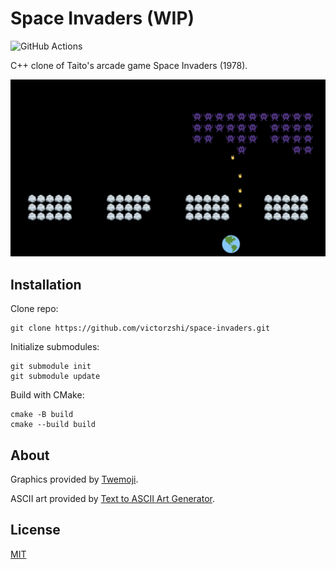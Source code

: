 # Space Invaders (WIP)

![GitHub Actions](https://github.com/victorzshi/space-invaders/actions/workflows/github-actions.yml/badge.svg)

C++ clone of Taito's arcade game Space Invaders (1978).

![Gameplay](space-invaders.gif)

## Installation

Clone repo:

```
git clone https://github.com/victorzshi/space-invaders.git
```

Initialize submodules:

```
git submodule init
git submodule update
```

Build with CMake:

```
cmake -B build
cmake --build build
```

## About

Graphics provided by [Twemoji](https://twemoji.twitter.com/).

ASCII art provided by [Text to ASCII Art Generator](https://patorjk.com/software/taag/).

## License

[MIT](https://choosealicense.com/licenses/mit/)
